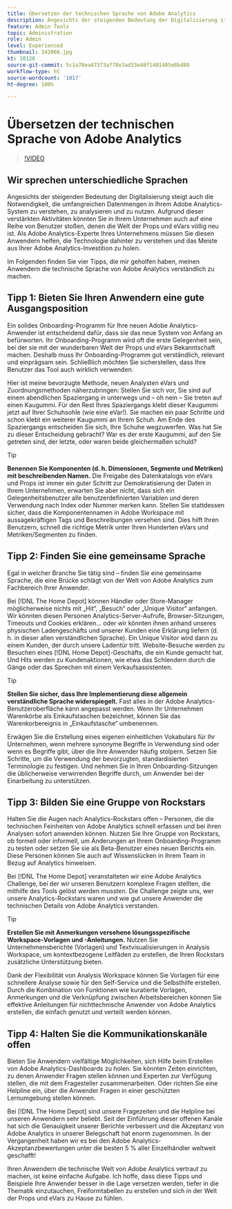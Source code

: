 ```yaml
---
title: Übersetzen der technischen Sprache von Adobe Analytics
description: Angesichts der steigenden Bedeutung der Digitalisierung steigt auch die Notwendigkeit, die umfangreichen Datenmengen in Ihrem Adobe Analytics-System zu verstehen, zu analysieren und zu nutzen. Aufgrund dieser verstärkten Aktivitäten könnten Sie in Ihrem Unternehmen auch auf eine Reihe von Benutzer stoßen, denen die Welt der Props und eVars völlig neu ist. Als Adobe Analytics-Experte Ihres Unternehmens müssen Sie diesen Anwendern helfen, die Technologie dahinter zu verstehen und das Meiste aus Ihrer Adobe Analytics-Investition zu holen.
feature: Admin Tools
topic: Administration
role: Admin
level: Experienced
thumbnail: 342066.jpg
kt: 10128
source-git-commit: 5c1a78ea47373af78e3ad33e48f1401405e8bd88
workflow-type: ht
source-wordcount: '1017'
ht-degree: 100%

---
```



# Übersetzen der technischen Sprache von Adobe Analytics

>[!VIDEO](https://video.tv.adobe.com/v/342066/?quality=12&learn=on)

## Wir sprechen unterschiedliche Sprachen

Angesichts der steigenden Bedeutung der Digitalisierung steigt auch die Notwendigkeit, die umfangreichen Datenmengen in Ihrem Adobe Analytics-System zu verstehen, zu analysieren und zu nutzen. Aufgrund dieser verstärkten Aktivitäten könnten Sie in Ihrem Unternehmen auch auf eine Reihe von Benutzer stoßen, denen die Welt der Props und eVars völlig neu ist. Als Adobe Analytics-Experte Ihres Unternehmens müssen Sie diesen Anwendern helfen, die Technologie dahinter zu verstehen und das Meiste aus Ihrer Adobe Analytics-Investition zu holen.

Im Folgenden finden Sie vier Tipps, die mir geholfen haben, meinen Anwendern die technische Sprache von Adobe Analytics verständlich zu machen.

## Tipp 1: Bieten Sie Ihren Anwendern eine gute Ausgangsposition

Ein solides Onboarding-Programm für Ihre neuen Adobe Analytics-Anwender ist entscheidend dafür, dass sie das neue System von Anfang an befürworten. Ihr Onboarding-Programm wird oft die erste Gelegenheit sein, bei der sie mit der wunderbaren Welt der Props und eVars Bekanntschaft machen. Deshalb muss Ihr Onboarding-Programm gut verständlich, relevant und einprägsam sein. Schließlich möchten Sie sicherstellen, dass Ihre Benutzer das Tool auch wirklich verwenden.

Hier ist meine bevorzugte Methode, neuen Analysten eVars und Zuordnungsmethoden näherzubringen: Stellen Sie sich vor, Sie sind auf einem abendlichen Spaziergang in unterwegs und – oh nein – Sie treten auf einen Kaugummi. Für den Rest Ihres Spaziergangs klebt dieser Kaugummi jetzt auf Ihrer Schuhsohle (wie eine eVar!). Sie machen ein paar Schritte und schon klebt ein weiterer Kaugummi an Ihrem Schuh. Am Ende des Spaziergangs entscheiden Sie sich, Ihre Schuhe wegzuwerfen. Was hat Sie zu dieser Entscheidung gebracht? War es der erste Kaugummi, auf den Sie getreten sind, der letzte, oder waren beide gleichermaßen schuld?

>[!TIP]
>
>**Benennen Sie Komponenten (d. h. Dimensionen, Segmente und Metriken) mit beschreibenden Namen.**
>Die Freigabe des Datenkatalogs von eVars und Props ist immer ein guter Schritt zur Demokratisierung der Daten in Ihrem Unternehmen, erwarten Sie aber nicht, dass sich ein Gelegenheitsbenutzer alle benutzerdefinierten Variablen und deren Verwendung nach Index oder Nummer merken kann. Stellen Sie stattdessen sicher, dass die Komponentennamen in Adobe Workspace mit aussagekräftigen Tags und Beschreibungen versehen sind. Dies hilft Ihren Benutzern, schnell die richtige Metrik unter Ihren Hunderten eVars und Metriken/Segmenten zu finden.

## Tipp 2: Finden Sie eine gemeinsame Sprache

Egal in welcher Branche Sie tätig sind – finden Sie eine gemeinsame Sprache, die eine Brücke schlägt von der Welt von Adobe Analytics zum Fachbereich Ihrer Anwender.

Bei [!DNL The Home Depot] können Händler oder Store-Manager möglicherweise nichts mit „Hit“, „Besuch“ oder „Unique Visitor“ anfangen. Wir könnten diesen Personen Analytics-Server-Aufrufe, Browser-Sitzungen, Timeouts und Cookies erklären... oder wir könnten ihnen anhand unseres physischen Ladengeschäfts und unserer Kunden eine Erklärung liefern (d. h. in dieser allen verständlichen Sprache). Ein Unique Visitor wird dann zu einem Kunden, der durch unsere Ladentür tritt. Website-Besuche werden zu Besuchen eines [!DNL Home Depot]-Geschäfts, die ein Kunde gemacht hat. Und Hits werden zu Kundenaktionen, wie etwa das Schlendern durch die Gänge oder das Sprechen mit einem Verkaufsassistenten.

>[!TIP]
>
>**Stellen Sie sicher, dass Ihre Implementierung diese allgemein verständliche Sprache widerspiegelt.**
>Fast alles in der Adobe Analytics-Benutzeroberfläche kann angepasst werden. Wenn Ihr Unternehmen Warenkörbe als Einkaufstaschen bezeichnet, können Sie das Warenkorbereignis in „Einkaufstasche“ umbenennen.
>
>Erwägen Sie die Erstellung eines eigenen einheitlichen Vokabulars für Ihr Unternehmen, wenn mehrere synonyme Begriffe in Verwendung sind oder wenn es Begriffe gibt, über die Ihre Anwender häufig stolpern. Setzen Sie Schritte, um die Verwendung der bevorzugten, standardisierten Terminologie zu festigen. Und nehmen Sie in Ihren Onboarding-Sitzungen die üblicherweise verwirrenden Begriffe durch, um Anwender bei der Einarbeitung zu unterstützen.

## Tipp 3: Bilden Sie eine Gruppe von Rockstars

Halten Sie die Augen nach Analytics-Rockstars offen – Personen, die die technischen Feinheiten von Adobe Analytics schnell erfassen und bei ihren Analysen sofort anwenden können. Nutzen Sie Ihre Gruppe von Rockstars, ob formell oder informell, um Änderungen an Ihrem Onboarding-Programm zu testen oder setzen Sie sie als Beta-Benutzer eines neuen Berichts ein. Diese Personen können Sie auch auf Wissenslücken in ihrem Team in Bezug auf Analytics hinweisen.

Bei [!DNL The Home Depot] veranstalteten wir eine Adobe Analytics Challenge, bei der wir unseren Benutzern komplexe Fragen stellten, die mithilfe des Tools gelöst werden mussten. Die Challenge zeigte uns, wer unsere Analytics-Rockstars waren und wie gut unsere Anwender die technischen Details von Adobe Analytics verstanden.

>[!TIP]
>
>**Erstellen Sie mit Anmerkungen versehene lösungsspezifische Workspace-Vorlagen und -Anleitungen.**
>Nutzen Sie Unternehmensberichte (Vorlagen) und Textvisualisierungen in Analysis Workspace, um kontextbezogene Leitfäden zu erstellen, die Ihren Rockstars zusätzliche Unterstützung bieten.
>
>Dank der Flexibilität von Analysis Workspace können Sie Vorlagen für eine schnellere Analyse sowie für den Self-Service und die Selbsthilfe erstellen. Durch die Kombination von Funktionen wie kuratierte Vorlagen, Anmerkungen und die Verknüpfung zwischen Arbeitsbereichen können Sie effektive Anleitungen für nichttechnische Anwender von Adobe Analytics erstellen, die einfach genutzt und verteilt werden können.

## Tipp 4: Halten Sie die Kommunikationskanäle offen

Bieten Sie Anwendern vielfältige Möglichkeiten, sich Hilfe beim Erstellen von Adobe Analytics-Dashboards zu holen. Sie könnten Zeiten einrichten, zu denen Anwender Fragen stellen können und Experten zur Verfügung stellen, die mit dem Fragesteller zusammenarbeiten. Oder richten Sie eine Helpline ein, über die Anwender Fragen in einer geschützten Lernumgebung stellen können.

Bei [!DNL The Home Depot] sind unsere Fragezeiten und die Helpline bei unseren Anwendern sehr beliebt. Seit der Einführung dieser offenen Kanäle hat sich die Genauigkeit unserer Berichte verbessert und die Akzeptanz von Adobe Analytics in unserer Belegschaft hat enorm zugenommen. In der Vergangenheit haben wir es bei den Adobe Analytics-Akzeptanzbewertungen unter die besten 5 % aller Einzelhändler weltweit geschafft!

Ihren Anwendern die technische Welt von Adobe Analytics vertraut zu machen, ist keine einfache Aufgabe. Ich hoffe, dass diese Tipps und Beispiele Ihre Anwender besser in die Lage versetzen werden, tiefer in die Thematik einzutauchen, Freiformtabellen zu erstellen und sich in der Welt der Props und eVars zu Hause zu fühlen.

